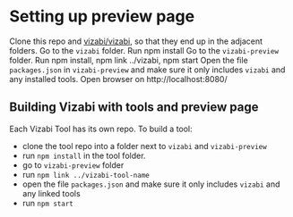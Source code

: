 # Setting up preview page

Clone this repo and [vizabi/vizabi](https://github.com/vizabi/vizabi), so that they end up in the adjacent folders.
Go to the `vizabi` folder. Run npm install
Go to the `vizabi-preview` folder. Run npm install, npm link ../vizabi, npm start
Open the file `packages.json` in `vizabi-preview` and make sure it only includes `vizabi` and any installed tools.
Open browser on http://localhost:8080/

## Building Vizabi with tools and preview page

Each Vizabi Tool has its own repo. To build a tool:
 - clone the tool repo into a folder next to `vizabi` and `vizabi-preview`
 - run `npm install` in the tool folder.
 - go to `vizabi-preview` folder
 - run `npm link ../vizabi-tool-name`
 - open the file `packages.json` and make sure it only includes `vizabi` and any linked tools
 - run `npm start`
